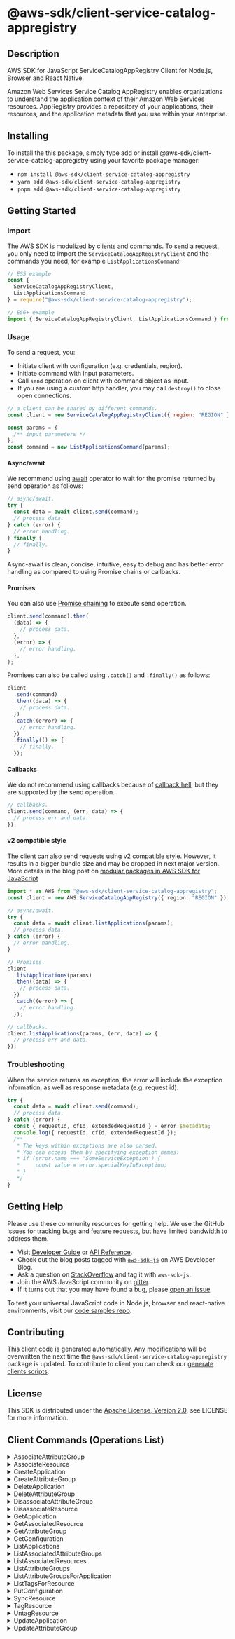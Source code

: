 <!-- generated file, do not edit directly -->

# @aws-sdk/client-service-catalog-appregistry

## Description

AWS SDK for JavaScript ServiceCatalogAppRegistry Client for Node.js, Browser and React Native.

<p> Amazon Web Services Service Catalog AppRegistry enables organizations to understand the application context of their Amazon Web Services resources. AppRegistry provides a repository of your applications, their resources, and the application metadata that you use within your enterprise.</p>

## Installing

To install the this package, simply type add or install @aws-sdk/client-service-catalog-appregistry
using your favorite package manager:

- `npm install @aws-sdk/client-service-catalog-appregistry`
- `yarn add @aws-sdk/client-service-catalog-appregistry`
- `pnpm add @aws-sdk/client-service-catalog-appregistry`

## Getting Started

### Import

The AWS SDK is modulized by clients and commands.
To send a request, you only need to import the `ServiceCatalogAppRegistryClient` and
the commands you need, for example `ListApplicationsCommand`:

```js
// ES5 example
const {
  ServiceCatalogAppRegistryClient,
  ListApplicationsCommand,
} = require("@aws-sdk/client-service-catalog-appregistry");
```

```ts
// ES6+ example
import { ServiceCatalogAppRegistryClient, ListApplicationsCommand } from "@aws-sdk/client-service-catalog-appregistry";
```

### Usage

To send a request, you:

- Initiate client with configuration (e.g. credentials, region).
- Initiate command with input parameters.
- Call `send` operation on client with command object as input.
- If you are using a custom http handler, you may call `destroy()` to close open connections.

```js
// a client can be shared by different commands.
const client = new ServiceCatalogAppRegistryClient({ region: "REGION" });

const params = {
  /** input parameters */
};
const command = new ListApplicationsCommand(params);
```

#### Async/await

We recommend using [await](https://developer.mozilla.org/en-US/docs/Web/JavaScript/Reference/Operators/await)
operator to wait for the promise returned by send operation as follows:

```js
// async/await.
try {
  const data = await client.send(command);
  // process data.
} catch (error) {
  // error handling.
} finally {
  // finally.
}
```

Async-await is clean, concise, intuitive, easy to debug and has better error handling
as compared to using Promise chains or callbacks.

#### Promises

You can also use [Promise chaining](https://developer.mozilla.org/en-US/docs/Web/JavaScript/Guide/Using_promises#chaining)
to execute send operation.

```js
client.send(command).then(
  (data) => {
    // process data.
  },
  (error) => {
    // error handling.
  },
);
```

Promises can also be called using `.catch()` and `.finally()` as follows:

```js
client
  .send(command)
  .then((data) => {
    // process data.
  })
  .catch((error) => {
    // error handling.
  })
  .finally(() => {
    // finally.
  });
```

#### Callbacks

We do not recommend using callbacks because of [callback hell](http://callbackhell.com/),
but they are supported by the send operation.

```js
// callbacks.
client.send(command, (err, data) => {
  // process err and data.
});
```

#### v2 compatible style

The client can also send requests using v2 compatible style.
However, it results in a bigger bundle size and may be dropped in next major version. More details in the blog post
on [modular packages in AWS SDK for JavaScript](https://aws.amazon.com/blogs/developer/modular-packages-in-aws-sdk-for-javascript/)

```ts
import * as AWS from "@aws-sdk/client-service-catalog-appregistry";
const client = new AWS.ServiceCatalogAppRegistry({ region: "REGION" });

// async/await.
try {
  const data = await client.listApplications(params);
  // process data.
} catch (error) {
  // error handling.
}

// Promises.
client
  .listApplications(params)
  .then((data) => {
    // process data.
  })
  .catch((error) => {
    // error handling.
  });

// callbacks.
client.listApplications(params, (err, data) => {
  // process err and data.
});
```

### Troubleshooting

When the service returns an exception, the error will include the exception information,
as well as response metadata (e.g. request id).

```js
try {
  const data = await client.send(command);
  // process data.
} catch (error) {
  const { requestId, cfId, extendedRequestId } = error.$metadata;
  console.log({ requestId, cfId, extendedRequestId });
  /**
   * The keys within exceptions are also parsed.
   * You can access them by specifying exception names:
   * if (error.name === 'SomeServiceException') {
   *     const value = error.specialKeyInException;
   * }
   */
}
```

## Getting Help

Please use these community resources for getting help.
We use the GitHub issues for tracking bugs and feature requests, but have limited bandwidth to address them.

- Visit [Developer Guide](https://docs.aws.amazon.com/sdk-for-javascript/v3/developer-guide/welcome.html)
  or [API Reference](https://docs.aws.amazon.com/AWSJavaScriptSDK/v3/latest/index.html).
- Check out the blog posts tagged with [`aws-sdk-js`](https://aws.amazon.com/blogs/developer/tag/aws-sdk-js/)
  on AWS Developer Blog.
- Ask a question on [StackOverflow](https://stackoverflow.com/questions/tagged/aws-sdk-js) and tag it with `aws-sdk-js`.
- Join the AWS JavaScript community on [gitter](https://gitter.im/aws/aws-sdk-js-v3).
- If it turns out that you may have found a bug, please [open an issue](https://github.com/aws/aws-sdk-js-v3/issues/new/choose).

To test your universal JavaScript code in Node.js, browser and react-native environments,
visit our [code samples repo](https://github.com/aws-samples/aws-sdk-js-tests).

## Contributing

This client code is generated automatically. Any modifications will be overwritten the next time the `@aws-sdk/client-service-catalog-appregistry` package is updated.
To contribute to client you can check our [generate clients scripts](https://github.com/aws/aws-sdk-js-v3/tree/main/scripts/generate-clients).

## License

This SDK is distributed under the
[Apache License, Version 2.0](http://www.apache.org/licenses/LICENSE-2.0),
see LICENSE for more information.

## Client Commands (Operations List)

<details>
<summary>
AssociateAttributeGroup
</summary>

[Command API Reference](https://docs.aws.amazon.com/AWSJavaScriptSDK/v3/latest/client/service-catalog-appregistry/command/AssociateAttributeGroupCommand/) / [Input](https://docs.aws.amazon.com/AWSJavaScriptSDK/v3/latest/Package/-aws-sdk-client-service-catalog-appregistry/Interface/AssociateAttributeGroupCommandInput/) / [Output](https://docs.aws.amazon.com/AWSJavaScriptSDK/v3/latest/Package/-aws-sdk-client-service-catalog-appregistry/Interface/AssociateAttributeGroupCommandOutput/)

</details>
<details>
<summary>
AssociateResource
</summary>

[Command API Reference](https://docs.aws.amazon.com/AWSJavaScriptSDK/v3/latest/client/service-catalog-appregistry/command/AssociateResourceCommand/) / [Input](https://docs.aws.amazon.com/AWSJavaScriptSDK/v3/latest/Package/-aws-sdk-client-service-catalog-appregistry/Interface/AssociateResourceCommandInput/) / [Output](https://docs.aws.amazon.com/AWSJavaScriptSDK/v3/latest/Package/-aws-sdk-client-service-catalog-appregistry/Interface/AssociateResourceCommandOutput/)

</details>
<details>
<summary>
CreateApplication
</summary>

[Command API Reference](https://docs.aws.amazon.com/AWSJavaScriptSDK/v3/latest/client/service-catalog-appregistry/command/CreateApplicationCommand/) / [Input](https://docs.aws.amazon.com/AWSJavaScriptSDK/v3/latest/Package/-aws-sdk-client-service-catalog-appregistry/Interface/CreateApplicationCommandInput/) / [Output](https://docs.aws.amazon.com/AWSJavaScriptSDK/v3/latest/Package/-aws-sdk-client-service-catalog-appregistry/Interface/CreateApplicationCommandOutput/)

</details>
<details>
<summary>
CreateAttributeGroup
</summary>

[Command API Reference](https://docs.aws.amazon.com/AWSJavaScriptSDK/v3/latest/client/service-catalog-appregistry/command/CreateAttributeGroupCommand/) / [Input](https://docs.aws.amazon.com/AWSJavaScriptSDK/v3/latest/Package/-aws-sdk-client-service-catalog-appregistry/Interface/CreateAttributeGroupCommandInput/) / [Output](https://docs.aws.amazon.com/AWSJavaScriptSDK/v3/latest/Package/-aws-sdk-client-service-catalog-appregistry/Interface/CreateAttributeGroupCommandOutput/)

</details>
<details>
<summary>
DeleteApplication
</summary>

[Command API Reference](https://docs.aws.amazon.com/AWSJavaScriptSDK/v3/latest/client/service-catalog-appregistry/command/DeleteApplicationCommand/) / [Input](https://docs.aws.amazon.com/AWSJavaScriptSDK/v3/latest/Package/-aws-sdk-client-service-catalog-appregistry/Interface/DeleteApplicationCommandInput/) / [Output](https://docs.aws.amazon.com/AWSJavaScriptSDK/v3/latest/Package/-aws-sdk-client-service-catalog-appregistry/Interface/DeleteApplicationCommandOutput/)

</details>
<details>
<summary>
DeleteAttributeGroup
</summary>

[Command API Reference](https://docs.aws.amazon.com/AWSJavaScriptSDK/v3/latest/client/service-catalog-appregistry/command/DeleteAttributeGroupCommand/) / [Input](https://docs.aws.amazon.com/AWSJavaScriptSDK/v3/latest/Package/-aws-sdk-client-service-catalog-appregistry/Interface/DeleteAttributeGroupCommandInput/) / [Output](https://docs.aws.amazon.com/AWSJavaScriptSDK/v3/latest/Package/-aws-sdk-client-service-catalog-appregistry/Interface/DeleteAttributeGroupCommandOutput/)

</details>
<details>
<summary>
DisassociateAttributeGroup
</summary>

[Command API Reference](https://docs.aws.amazon.com/AWSJavaScriptSDK/v3/latest/client/service-catalog-appregistry/command/DisassociateAttributeGroupCommand/) / [Input](https://docs.aws.amazon.com/AWSJavaScriptSDK/v3/latest/Package/-aws-sdk-client-service-catalog-appregistry/Interface/DisassociateAttributeGroupCommandInput/) / [Output](https://docs.aws.amazon.com/AWSJavaScriptSDK/v3/latest/Package/-aws-sdk-client-service-catalog-appregistry/Interface/DisassociateAttributeGroupCommandOutput/)

</details>
<details>
<summary>
DisassociateResource
</summary>

[Command API Reference](https://docs.aws.amazon.com/AWSJavaScriptSDK/v3/latest/client/service-catalog-appregistry/command/DisassociateResourceCommand/) / [Input](https://docs.aws.amazon.com/AWSJavaScriptSDK/v3/latest/Package/-aws-sdk-client-service-catalog-appregistry/Interface/DisassociateResourceCommandInput/) / [Output](https://docs.aws.amazon.com/AWSJavaScriptSDK/v3/latest/Package/-aws-sdk-client-service-catalog-appregistry/Interface/DisassociateResourceCommandOutput/)

</details>
<details>
<summary>
GetApplication
</summary>

[Command API Reference](https://docs.aws.amazon.com/AWSJavaScriptSDK/v3/latest/client/service-catalog-appregistry/command/GetApplicationCommand/) / [Input](https://docs.aws.amazon.com/AWSJavaScriptSDK/v3/latest/Package/-aws-sdk-client-service-catalog-appregistry/Interface/GetApplicationCommandInput/) / [Output](https://docs.aws.amazon.com/AWSJavaScriptSDK/v3/latest/Package/-aws-sdk-client-service-catalog-appregistry/Interface/GetApplicationCommandOutput/)

</details>
<details>
<summary>
GetAssociatedResource
</summary>

[Command API Reference](https://docs.aws.amazon.com/AWSJavaScriptSDK/v3/latest/client/service-catalog-appregistry/command/GetAssociatedResourceCommand/) / [Input](https://docs.aws.amazon.com/AWSJavaScriptSDK/v3/latest/Package/-aws-sdk-client-service-catalog-appregistry/Interface/GetAssociatedResourceCommandInput/) / [Output](https://docs.aws.amazon.com/AWSJavaScriptSDK/v3/latest/Package/-aws-sdk-client-service-catalog-appregistry/Interface/GetAssociatedResourceCommandOutput/)

</details>
<details>
<summary>
GetAttributeGroup
</summary>

[Command API Reference](https://docs.aws.amazon.com/AWSJavaScriptSDK/v3/latest/client/service-catalog-appregistry/command/GetAttributeGroupCommand/) / [Input](https://docs.aws.amazon.com/AWSJavaScriptSDK/v3/latest/Package/-aws-sdk-client-service-catalog-appregistry/Interface/GetAttributeGroupCommandInput/) / [Output](https://docs.aws.amazon.com/AWSJavaScriptSDK/v3/latest/Package/-aws-sdk-client-service-catalog-appregistry/Interface/GetAttributeGroupCommandOutput/)

</details>
<details>
<summary>
GetConfiguration
</summary>

[Command API Reference](https://docs.aws.amazon.com/AWSJavaScriptSDK/v3/latest/client/service-catalog-appregistry/command/GetConfigurationCommand/) / [Input](https://docs.aws.amazon.com/AWSJavaScriptSDK/v3/latest/Package/-aws-sdk-client-service-catalog-appregistry/Interface/GetConfigurationCommandInput/) / [Output](https://docs.aws.amazon.com/AWSJavaScriptSDK/v3/latest/Package/-aws-sdk-client-service-catalog-appregistry/Interface/GetConfigurationCommandOutput/)

</details>
<details>
<summary>
ListApplications
</summary>

[Command API Reference](https://docs.aws.amazon.com/AWSJavaScriptSDK/v3/latest/client/service-catalog-appregistry/command/ListApplicationsCommand/) / [Input](https://docs.aws.amazon.com/AWSJavaScriptSDK/v3/latest/Package/-aws-sdk-client-service-catalog-appregistry/Interface/ListApplicationsCommandInput/) / [Output](https://docs.aws.amazon.com/AWSJavaScriptSDK/v3/latest/Package/-aws-sdk-client-service-catalog-appregistry/Interface/ListApplicationsCommandOutput/)

</details>
<details>
<summary>
ListAssociatedAttributeGroups
</summary>

[Command API Reference](https://docs.aws.amazon.com/AWSJavaScriptSDK/v3/latest/client/service-catalog-appregistry/command/ListAssociatedAttributeGroupsCommand/) / [Input](https://docs.aws.amazon.com/AWSJavaScriptSDK/v3/latest/Package/-aws-sdk-client-service-catalog-appregistry/Interface/ListAssociatedAttributeGroupsCommandInput/) / [Output](https://docs.aws.amazon.com/AWSJavaScriptSDK/v3/latest/Package/-aws-sdk-client-service-catalog-appregistry/Interface/ListAssociatedAttributeGroupsCommandOutput/)

</details>
<details>
<summary>
ListAssociatedResources
</summary>

[Command API Reference](https://docs.aws.amazon.com/AWSJavaScriptSDK/v3/latest/client/service-catalog-appregistry/command/ListAssociatedResourcesCommand/) / [Input](https://docs.aws.amazon.com/AWSJavaScriptSDK/v3/latest/Package/-aws-sdk-client-service-catalog-appregistry/Interface/ListAssociatedResourcesCommandInput/) / [Output](https://docs.aws.amazon.com/AWSJavaScriptSDK/v3/latest/Package/-aws-sdk-client-service-catalog-appregistry/Interface/ListAssociatedResourcesCommandOutput/)

</details>
<details>
<summary>
ListAttributeGroups
</summary>

[Command API Reference](https://docs.aws.amazon.com/AWSJavaScriptSDK/v3/latest/client/service-catalog-appregistry/command/ListAttributeGroupsCommand/) / [Input](https://docs.aws.amazon.com/AWSJavaScriptSDK/v3/latest/Package/-aws-sdk-client-service-catalog-appregistry/Interface/ListAttributeGroupsCommandInput/) / [Output](https://docs.aws.amazon.com/AWSJavaScriptSDK/v3/latest/Package/-aws-sdk-client-service-catalog-appregistry/Interface/ListAttributeGroupsCommandOutput/)

</details>
<details>
<summary>
ListAttributeGroupsForApplication
</summary>

[Command API Reference](https://docs.aws.amazon.com/AWSJavaScriptSDK/v3/latest/client/service-catalog-appregistry/command/ListAttributeGroupsForApplicationCommand/) / [Input](https://docs.aws.amazon.com/AWSJavaScriptSDK/v3/latest/Package/-aws-sdk-client-service-catalog-appregistry/Interface/ListAttributeGroupsForApplicationCommandInput/) / [Output](https://docs.aws.amazon.com/AWSJavaScriptSDK/v3/latest/Package/-aws-sdk-client-service-catalog-appregistry/Interface/ListAttributeGroupsForApplicationCommandOutput/)

</details>
<details>
<summary>
ListTagsForResource
</summary>

[Command API Reference](https://docs.aws.amazon.com/AWSJavaScriptSDK/v3/latest/client/service-catalog-appregistry/command/ListTagsForResourceCommand/) / [Input](https://docs.aws.amazon.com/AWSJavaScriptSDK/v3/latest/Package/-aws-sdk-client-service-catalog-appregistry/Interface/ListTagsForResourceCommandInput/) / [Output](https://docs.aws.amazon.com/AWSJavaScriptSDK/v3/latest/Package/-aws-sdk-client-service-catalog-appregistry/Interface/ListTagsForResourceCommandOutput/)

</details>
<details>
<summary>
PutConfiguration
</summary>

[Command API Reference](https://docs.aws.amazon.com/AWSJavaScriptSDK/v3/latest/client/service-catalog-appregistry/command/PutConfigurationCommand/) / [Input](https://docs.aws.amazon.com/AWSJavaScriptSDK/v3/latest/Package/-aws-sdk-client-service-catalog-appregistry/Interface/PutConfigurationCommandInput/) / [Output](https://docs.aws.amazon.com/AWSJavaScriptSDK/v3/latest/Package/-aws-sdk-client-service-catalog-appregistry/Interface/PutConfigurationCommandOutput/)

</details>
<details>
<summary>
SyncResource
</summary>

[Command API Reference](https://docs.aws.amazon.com/AWSJavaScriptSDK/v3/latest/client/service-catalog-appregistry/command/SyncResourceCommand/) / [Input](https://docs.aws.amazon.com/AWSJavaScriptSDK/v3/latest/Package/-aws-sdk-client-service-catalog-appregistry/Interface/SyncResourceCommandInput/) / [Output](https://docs.aws.amazon.com/AWSJavaScriptSDK/v3/latest/Package/-aws-sdk-client-service-catalog-appregistry/Interface/SyncResourceCommandOutput/)

</details>
<details>
<summary>
TagResource
</summary>

[Command API Reference](https://docs.aws.amazon.com/AWSJavaScriptSDK/v3/latest/client/service-catalog-appregistry/command/TagResourceCommand/) / [Input](https://docs.aws.amazon.com/AWSJavaScriptSDK/v3/latest/Package/-aws-sdk-client-service-catalog-appregistry/Interface/TagResourceCommandInput/) / [Output](https://docs.aws.amazon.com/AWSJavaScriptSDK/v3/latest/Package/-aws-sdk-client-service-catalog-appregistry/Interface/TagResourceCommandOutput/)

</details>
<details>
<summary>
UntagResource
</summary>

[Command API Reference](https://docs.aws.amazon.com/AWSJavaScriptSDK/v3/latest/client/service-catalog-appregistry/command/UntagResourceCommand/) / [Input](https://docs.aws.amazon.com/AWSJavaScriptSDK/v3/latest/Package/-aws-sdk-client-service-catalog-appregistry/Interface/UntagResourceCommandInput/) / [Output](https://docs.aws.amazon.com/AWSJavaScriptSDK/v3/latest/Package/-aws-sdk-client-service-catalog-appregistry/Interface/UntagResourceCommandOutput/)

</details>
<details>
<summary>
UpdateApplication
</summary>

[Command API Reference](https://docs.aws.amazon.com/AWSJavaScriptSDK/v3/latest/client/service-catalog-appregistry/command/UpdateApplicationCommand/) / [Input](https://docs.aws.amazon.com/AWSJavaScriptSDK/v3/latest/Package/-aws-sdk-client-service-catalog-appregistry/Interface/UpdateApplicationCommandInput/) / [Output](https://docs.aws.amazon.com/AWSJavaScriptSDK/v3/latest/Package/-aws-sdk-client-service-catalog-appregistry/Interface/UpdateApplicationCommandOutput/)

</details>
<details>
<summary>
UpdateAttributeGroup
</summary>

[Command API Reference](https://docs.aws.amazon.com/AWSJavaScriptSDK/v3/latest/client/service-catalog-appregistry/command/UpdateAttributeGroupCommand/) / [Input](https://docs.aws.amazon.com/AWSJavaScriptSDK/v3/latest/Package/-aws-sdk-client-service-catalog-appregistry/Interface/UpdateAttributeGroupCommandInput/) / [Output](https://docs.aws.amazon.com/AWSJavaScriptSDK/v3/latest/Package/-aws-sdk-client-service-catalog-appregistry/Interface/UpdateAttributeGroupCommandOutput/)

</details>
